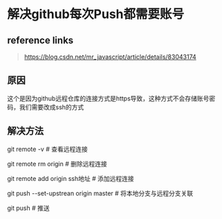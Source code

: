 # 解决github每次Push都需要账号

## reference links

> https://blog.csdn.net/mr_javascript/article/details/83043174

## 原因

这个是因为github远程仓库的连接方式是https导致，这种方式不会存储账号密码，我们需要改成ssh的方式

## 解决方法

git remote -v                           # 查看远程连接

git remote rm origin                   # 删除远程连接

git remote add origin ssh地址         # 添加远程连接

git push --set-upstrean origin master   # 将本地分支与远程分支关联

git push                                # 推送